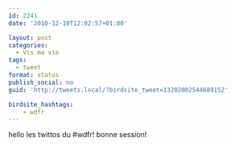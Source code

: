 ```yaml
---
id: 2241
date: '2010-12-10T12:02:57+01:00'

layout: post
categories:
  - Vis ma vie
tags:
  - tweet
format: status
publish_social: no
guid: 'http://tweets.local/?birdsite_tweet=13202002544689152'

birdsite_hashtags:
    - wdfr
---
```


hello les twittos du #wdfr! bonne session!